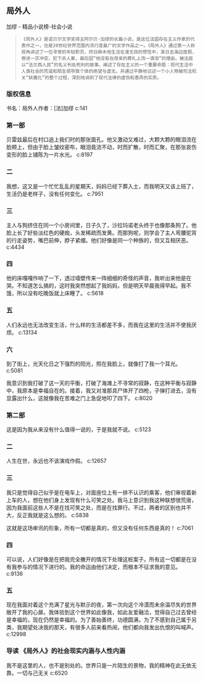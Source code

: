 ## 局外人

加缪  -  精品小说榜-社会小说

>     《局外人》是诺贝尔文学奖得主阿尔贝·加缪的长篇小说，是这位法国存在主义作家的代表作之一，也是20世纪世界范围内流行度最广的文学作品之一。《局外人》通过第一人称视角讲述了一位寻常的年轻职员，终日麻木地生活在漫无目的惯性中，某日去海边度假，卷进一宗冲突，犯下杀人案，最后因“他没有在母亲的葬礼上流一滴泪”的理由，被法庭以“法兰西人民”的名义判处死刑的故事。阐述了存在主义的一个重要命题：现代生活中人类社会的荒诞和陌生感导致个体的绝望与虚无。并通过平静地记述一个小人物被司法机关“妖魔化”的整个过程，深刻地讽刺了现代法律的虚伪和愚弄的实质。

### 版权信息

书名：局外人作者：[法]加缪 c:141

### 第一部

贝雷兹最后在村口追上我们时的那张面孔。他又激动又难过，大颗大颗的眼泪流在脸颊上，但由于脸上皱纹密布，眼泪竟流不动，时而扩散，时而汇聚，在那张哀伤变形的脸上铺陈为一片水光。 c:8197

### 二

我想，这又是一个忙忙乱乱的星期天，妈妈已经下葬入土，而我明天又该上班了，生活仍是老样子，没有任何变化。 c:7951

### 三

主人与狗挤住在同一个小房间里，日子久了，沙拉玛诺老头终于也像那条狗了。他脸上长了好些淡红色的硬痂，头发稀疏而发黄。而那狗呢，则学会了主人弯腰驼背的行走姿势，嘴巴前伸，脖子紧绷。他们好像是同一个种族的，但又互相厌恶。 c:4434

### 四

他的床嘎嘎作响了一下，透过墙壁传来一阵细细的奇怪的声音，我听出来他是在哭。不知道怎么搞的，这时我突然想起了我妈妈，但是明天早晨我得早起。我不饿，所以没有吃晚饭就上床睡了。 c:5618

### 五

人们永远也无法改变生活，什么样的生活都差不多，而我在这里的生活并不使我厌烦。 c:13134

### 六

到了街上，光天化日之下强烈的阳光，照在我脸上，就像打了我一个耳光。 c:5081

我意识到我打破了这一天的平衡，打破了海滩上不寻常的寂静，在这种平衡与寂静中，我原本是幸福自在的。接着，我又对准那具尸体开了四枪，子弹打进去，没有显露出什么，这就像我在苦难之门上急促地叩了四下。 c:8020

### 第二部

这是因为我从来没有什么值得一说的，于是我就不说。 c:5123

### 二

人生在世，永远也不该演戏作假。 c:12657

### 三

我只是觉得自己似乎是在电车上，对面座位上有一排不认识的乘客，他们审视着新上车的人，想在他们身上发现有什么可笑之处。我马上意识到我这种联想很荒唐，因为我面前这些人不是在找可笑之处，而是在找罪行。不过，两者的区别也并不大，反正我就是这么想的。 c:5838

这就是这场审讯的形象，所有一切都是真的，但又没有任何东西是真的！ c:7061

### 四

可以说，人们好像是在把我完全撇开的情况下处理这桩案子。所有这一切都是在没有我参与的情况下进行的。我的命运由他们决定，而根本不征求我的意见。 c:9136

### 五

现在我面对着这个充满了星光与默示的夜，第一次向这个冷漠而未余温尽失的世界敞开了我的心扉。我体验到这个世界如此像我，如此友爱融洽，觉得自己过去曾经是幸福的，现在仍然是幸福的。为了善始善终，功德圆满，为了不感到自己属于另类，我期望处决我的那天，有很多人前来看热闹，他们都向我发出仇恨的叫喊声。 c:12998

### 导读 《局外人》的社会现实内涵与人性内涵

我不是这里的人，也不是别处的。世界只是一片陌生的景物，我的精神在此无依无靠。一切与己无关 c:6520
